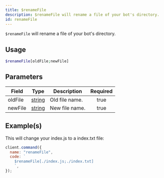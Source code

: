 ```yaml
---
title: $renameFile
description: $renameFile will rename a file of your bot's directory.
id: renameFile
---
```


`$renameFile` will rename a file of your bot's directory.

## Usage

```php
$renameFile[oldFile;newFile]
```

## Parameters

| Field   | Type                                                                                              | Description    | Required |
| ------- | ------------------------------------------------------------------------------------------------- | -------------- | :------: |
| oldFile | [string](https://developer.mozilla.org/en-US/docs/Web/JavaScript/Reference/Global_Objects/String) | Old file name. |   true   |
| newFile | [string](https://developer.mozilla.org/en-US/docs/Web/JavaScript/Reference/Global_Objects/String) | New file name. |   true   |

## Example(s)

This will change your index.js to a index.txt file:

```javascript
client.command({
  name: "renameFile",
  code: `
    $renameFile[./index.js;./index.txt]
    `,
});
```
